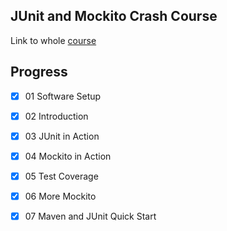 ## JUnit and Mockito Crash Course

Link to whole [course](https://www.udemy.com/junitandmockitocrashcourse/)

## Progress


- [x] 01 Software Setup
- [x] 02 Introduction
- [x] 03 JUnit in Action
- [x] 04 Mockito in Action
- [x] 05 Test Coverage
- [x] 06 More Mockito
- [x] 07 Maven and JUnit Quick Start

